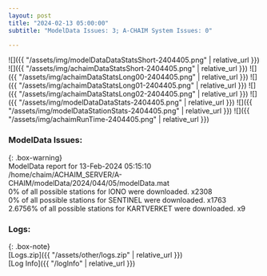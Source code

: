```yaml
---
layout: post
title: "2024-02-13 05:00:00"
subtitle: "ModelData Issues: 3; A-CHAIM System Issues: 0"

---
```


![]({{ "/assets/img/modelDataDataStatsShort-2404405.png" | relative_url }})
![]({{ "/assets/img/achaimDataStatsShort-2404405.png" | relative_url }})
![]({{ "/assets/img/achaimDataStatsLong00-2404405.png" | relative_url }})
![]({{ "/assets/img/achaimDataStatsLong01-2404405.png" | relative_url }})
![]({{ "/assets/img/achaimDataStatsLong02-2404405.png" | relative_url }})
![]({{ "/assets/img/modelDataDataStats-2404405.png" | relative_url }})
![]({{ "/assets/img/modelDataStationStats-2404405.png" | relative_url }})
![]({{ "/assets/img/achaimRunTime-2404405.png" | relative_url }})


### ModelData Issues:  
  
{: .box-warning}  
 ModelData report for 13-Feb-2024 05:15:10   
 /home/chaim/ACHAIM_SERVER/A-CHAIM/modelData/2024/044/05/modelData.mat   
 0% of all possible stations for IONO were downloaded. x2308   
 0% of all possible stations for SENTINEL were downloaded. x1763   
 2.6756% of all possible stations for KARTVERKET were downloaded. x9   
  


### Logs:  
  
{: .box-note}  
[Logs.zip]({{ "/assets/other/logs.zip" | relative_url }})  
[Log Info]({{ "/logInfo" | relative_url }})  
